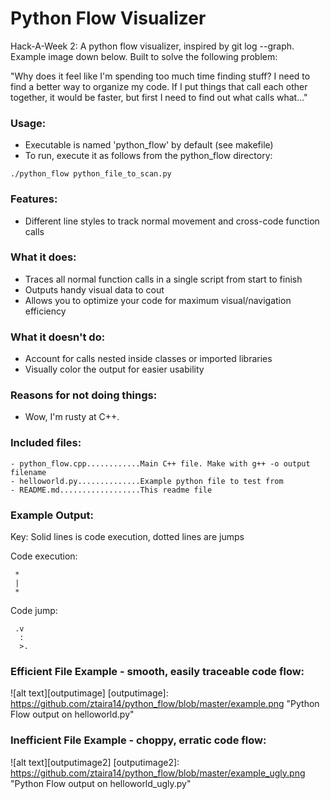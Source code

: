 Python Flow Visualizer
======================

Hack-A-Week 2: A python flow visualizer, inspired by git log --graph. Example
image down below. Built to solve the following problem: 

"Why does it feel like I'm spending too much time finding stuff? I need to
find a better way to organize my code. If I put things that call each other
together, it would be faster, but first I need to find out what calls
what..."

### Usage:
- Executable is named 'python\_flow' by default (see makefile)
- To run, execute it as follows from the python\_flow directory:

`./python_flow python_file_to_scan.py`

### Features:
- Different line styles to track normal movement and cross-code function calls

### What it does:
- Traces all normal function calls in a single script from start to finish
- Outputs handy visual data to cout
- Allows you to optimize your code for maximum visual/navigation efficiency

### What it doesn't do:
- Account for calls nested inside classes or imported libraries
- Visually color the output for easier usability

### Reasons for not doing things:
- Wow, I'm rusty at C++. 

### Included files:
```
- python_flow.cpp............Main C++ file. Make with g++ -o output filename
- helloworld.py..............Example python file to test from 
- README.md..................This readme file
```

### Example Output:
Key: Solid lines is code execution, dotted lines are jumps

Code execution:
```
 *
 |
 *
```

Code jump:
```
 .v
  :
  >.
```

### Efficient File Example - smooth, easily traceable code flow:

![alt text][outputimage]
[outputimage]: https://github.com/ztaira14/python_flow/blob/master/example.png "Python Flow output on helloworld.py"


### Inefficient File Example - choppy, erratic code flow:
![alt text][outputimage2]
[outputimage2]: https://github.com/ztaira14/python_flow/blob/master/example_ugly.png "Python Flow output on helloworld_ugly.py"

